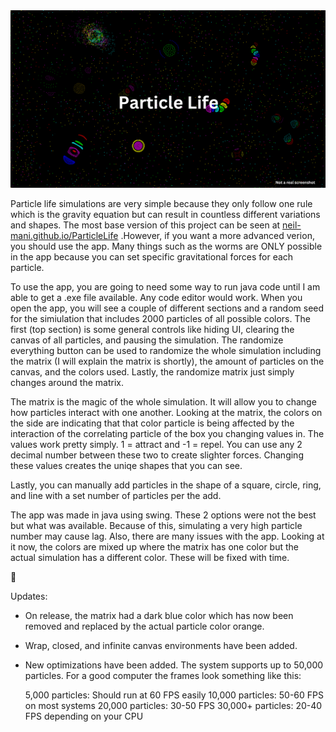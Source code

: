 <img src="images/Particle Life.png" alt="Project Logo">

Particle life simulations are very simple because they only follow one rule which is the gravity equation but can result in countless different variations and shapes. The most base version of this project can be seen at <a href="neil-mani.github.io/ParticleLife">neil-mani.github.io/ParticleLife</a> .However, if you want a more advanced verion, you should use the app. Many things such as the worms are ONLY possible in the app because you can set specific gravitational forces for each particle.

To use the app, you are going to need some way to run java code until I am able to get a .exe file available. Any code editor would work. When you open the app, you will see a couple of different sections and a random seed for the simiulation that includes 2000 particles of all possible colors. The first (top section) is some general controls like hiding UI, clearing the canvas of all particles, and pausing the simulation. The randomize everything button can be used to randomize the whole simulation including the matrix (I will explain the matrix is shortly), the amount of particles on the canvas, and the colors used. Lastly, the randomize matrix just simply changes around the matrix.

The matrix is the magic of the whole simulation. It will allow you to change how particles interact with one another. Looking at the matrix, the colors on the side are indicating that that color particle is being affected by the interaction of the correlating particle of the box you changing values in. The values work pretty simply. 1 = attract and -1 = repel. You can use any 2 decimal number between these two to create slighter forces. Changing these values creates the uniqe shapes that you can see.

Lastly, you can manually add particles in the shape of a square, circle, ring, and line with a set number of particles per the add.

The app was made in java using swing. These 2 options were not the best but what was available. Because of this, simulating a very high particle number may cause lag. Also, there are many issues with the app. Looking at it now, the colors are mixed up where the matrix has one color but the actual simulation has a different color. These will be fixed with time.

🙂

Updates:

- On release, the matrix had a dark blue color which has now been removed and replaced by the actual particle color orange.
- Wrap, closed, and infinite canvas environments have been added.
- New optimizations have been added. The system supports up to 50,000 particles.
  For a good computer the frames look something like this:

  5,000 particles: Should run at 60 FPS easily
  10,000 particles: 50-60 FPS on most systems
  20,000 particles: 30-50 FPS 
  30,000+ particles: 20-40 FPS depending on your CPU
